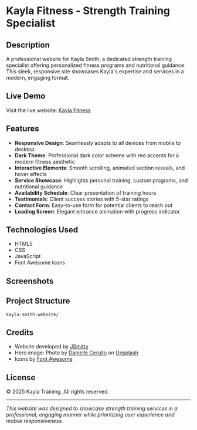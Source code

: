 # Kayla Fitness - Strength Training Specialist

## Description

A professional website for Kayla Smith, a dedicated strength training specialist offering personalized fitness programs and nutritional guidance. This sleek, responsive site showcases Kayla's expertise and services in a modern, engaging format.

## Live Demo

Visit the live website: [Kayla Fitness](https://jacobsmxth.github.io/kayla-fitness-website/)

## Features

- **Responsive Design**: Seamlessly adapts to all devices from mobile to desktop
- **Dark Theme**: Professional dark color scheme with red accents for a modern fitness aesthetic
- **Interactive Elements**: Smooth scrolling, animated section reveals, and hover effects
- **Service Showcase**: Highlights personal training, custom programs, and nutritional guidance
- **Availability Schedule**: Clear presentation of training hours
- **Testimonials**: Client success stories with 5-star ratings
- **Contact Form**: Easy-to-use form for potential clients to reach out
- **Loading Screen**: Elegant entrance animation with progress indicator

## Technologies Used

- HTML5
- CSS
- JavaScript
- Font Awesome Icons

## Screenshots


## Project Structure

```
kayla-smith-website/

```

## Credits

- Website developed by [JSmitty](http://www.jsmitty.com)
- Hero image: Photo by [Danielle Cerullo](https://unsplash.com/@dncerullo) on [Unsplash](https://unsplash.com/photos/woman-standing-surrounded-by-exercise-equipment-CQfNt66ttZM)
- Icons by [Font Awesome](https://fontawesome.com)

## License

© 2025 Kayla Training. All rights reserved.

---

*This website was designed to showcase strength training services in a professional, engaging manner while prioritizing user experience and mobile responsiveness.*
